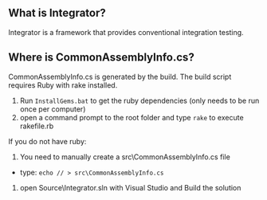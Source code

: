 What is Integrator?
--
Integrator is a framework that provides conventional integration testing.


Where is CommonAssemblyInfo.cs?
--

CommonAssemblyInfo.cs is generated by the build. The build script requires Ruby with rake installed.

1. Run `InstallGems.bat` to get the ruby dependencies (only needs to be run once per computer)
1. open a command prompt to the root folder and type `rake` to execute rakefile.rb

If you do not have ruby:

1. You need to manually create a src\CommonAssemblyInfo.cs file 

  * type: `echo // > src\CommonAssemblyInfo.cs`
  
1. open Source\Integrator.sln with Visual Studio and Build the solution